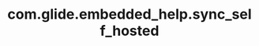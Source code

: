 ---
weight: 1364
layout: page
title: com.glide.embedded_help.sync_self_hosted
description: ""
value: "false"
---